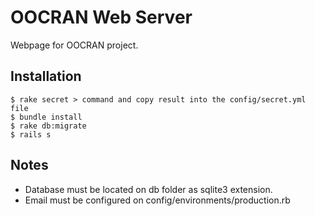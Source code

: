 # OOCRAN Web Server

Webpage for OOCRAN project.

## Installation

```
$ rake secret > command and copy result into the config/secret.yml file
$ bundle install
$ rake db:migrate
$ rails s
```

## Notes

* Database must be located on db folder as sqlite3 extension.
* Email must be configured on config/environments/production.rb